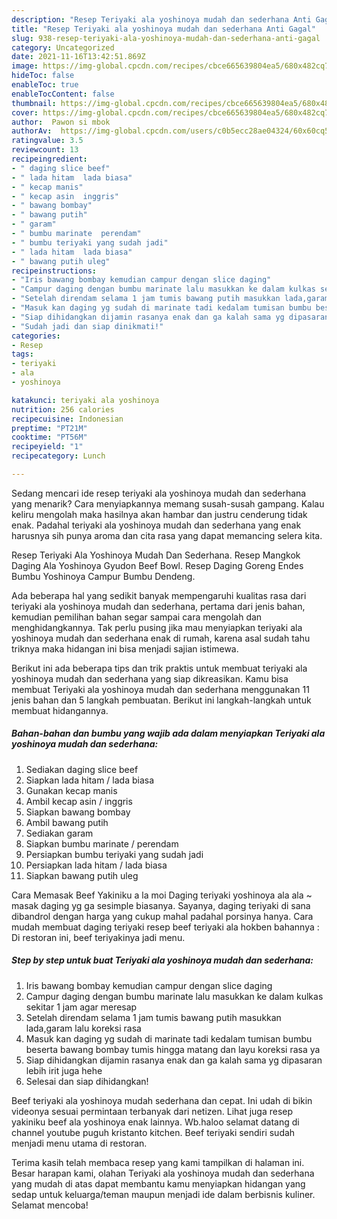 ```yaml
---
description: "Resep Teriyaki ala yoshinoya mudah dan sederhana Anti Gagal"
title: "Resep Teriyaki ala yoshinoya mudah dan sederhana Anti Gagal"
slug: 938-resep-teriyaki-ala-yoshinoya-mudah-dan-sederhana-anti-gagal
category: Uncategorized
date: 2021-11-16T13:42:51.869Z
image: https://img-global.cpcdn.com/recipes/cbce665639804ea5/680x482cq70/teriyaki-ala-yoshinoya-mudah-dan-sederhana-foto-resep-utama.jpg
hideToc: false
enableToc: true
enableTocContent: false
thumbnail: https://img-global.cpcdn.com/recipes/cbce665639804ea5/680x482cq70/teriyaki-ala-yoshinoya-mudah-dan-sederhana-foto-resep-utama.jpg
cover: https://img-global.cpcdn.com/recipes/cbce665639804ea5/680x482cq70/teriyaki-ala-yoshinoya-mudah-dan-sederhana-foto-resep-utama.jpg
author:  Pawon si mbok
authorAv:  https://img-global.cpcdn.com/users/c0b5ecc28ae04324/60x60cq50/avatar.jpg
ratingvalue: 3.5
reviewcount: 13
recipeingredient:
- " daging slice beef"
- " lada hitam  lada biasa"
- " kecap manis"
- " kecap asin  inggris"
- " bawang bombay"
- " bawang putih"
- " garam"
- " bumbu marinate  perendam"
- " bumbu teriyaki yang sudah jadi"
- " lada hitam  lada biasa"
- " bawang putih uleg"
recipeinstructions:
- "Iris bawang bombay kemudian campur dengan slice daging"
- "Campur daging dengan bumbu marinate lalu masukkan ke dalam kulkas sekitar 1 jam agar meresap"
- "Setelah direndam selama 1 jam tumis bawang putih masukkan lada,garam lalu koreksi rasa"
- "Masuk kan daging yg sudah di marinate tadi kedalam tumisan bumbu beserta bawang bombay tumis hingga matang dan layu koreksi rasa ya"
- "Siap dihidangkan dijamin rasanya enak dan ga kalah sama yg dipasaran lebih irit juga hehe"
- "Sudah jadi dan siap dinikmati!"
categories:
- Resep
tags:
- teriyaki
- ala
- yoshinoya

katakunci: teriyaki ala yoshinoya 
nutrition: 256 calories
recipecuisine: Indonesian
preptime: "PT21M"
cooktime: "PT56M"
recipeyield: "1"
recipecategory: Lunch

---
```



Sedang mencari ide resep teriyaki ala yoshinoya mudah dan sederhana yang menarik? Cara menyiapkannya memang susah-susah gampang. Kalau keliru mengolah maka hasilnya akan hambar dan justru cenderung tidak enak. Padahal teriyaki ala yoshinoya mudah dan sederhana yang enak harusnya sih punya aroma dan cita rasa yang dapat memancing selera kita.


Resep Teriyaki Ala Yoshinoya Mudah Dan Sederhana. Resep Mangkok Daging Ala Yoshinoya Gyudon Beef Bowl. Resep Daging Goreng Endes Bumbu Yoshinoya Campur Bumbu Dendeng.

Ada beberapa hal yang sedikit banyak mempengaruhi kualitas rasa dari teriyaki ala yoshinoya mudah dan sederhana, pertama dari jenis bahan, kemudian pemilihan bahan segar sampai cara mengolah dan menghidangkannya. Tak perlu pusing jika mau menyiapkan teriyaki ala yoshinoya mudah dan sederhana enak di rumah, karena asal sudah tahu triknya maka hidangan ini bisa menjadi sajian istimewa.


Berikut ini ada beberapa tips dan trik praktis untuk membuat teriyaki ala yoshinoya mudah dan sederhana yang siap dikreasikan. Kamu bisa membuat Teriyaki ala yoshinoya mudah dan sederhana menggunakan 11 jenis bahan dan 5 langkah pembuatan. Berikut ini langkah-langkah untuk membuat hidangannya.

<!--inarticleads1-->

##### Bahan-bahan dan bumbu yang wajib ada dalam menyiapkan Teriyaki ala yoshinoya mudah dan sederhana:

1. Sediakan  daging slice beef
1. Siapkan  lada hitam / lada biasa
1. Gunakan  kecap manis
1. Ambil  kecap asin / inggris
1. Siapkan  bawang bombay
1. Ambil  bawang putih
1. Sediakan  garam
1. Siapkan  bumbu marinate / perendam
1. Persiapkan  bumbu teriyaki yang sudah jadi
1. Persiapkan  lada hitam / lada biasa
1. Siapkan  bawang putih uleg


Cara Memasak Beef Yakiniku a la moi Daging teriyaki yoshinoya ala ala ~ masak daging yg ga sesimple biasanya. Sayanya, daging teriyaki di sana dibandrol dengan harga yang cukup mahal padahal porsinya hanya. Cara mudah membuat daging teriyaki resep beef teriyaki ala hokben bahannya : Di restoran ini, beef teriyakinya jadi menu. 

<!--inarticleads2-->

##### Step by step untuk buat Teriyaki ala yoshinoya mudah dan sederhana:

1. Iris bawang bombay kemudian campur dengan slice daging
1. Campur daging dengan bumbu marinate lalu masukkan ke dalam kulkas sekitar 1 jam agar meresap
1. Setelah direndam selama 1 jam tumis bawang putih masukkan lada,garam lalu koreksi rasa
1. Masuk kan daging yg sudah di marinate tadi kedalam tumisan bumbu beserta bawang bombay tumis hingga matang dan layu koreksi rasa ya
1. Siap dihidangkan dijamin rasanya enak dan ga kalah sama yg dipasaran lebih irit juga hehe
1. Selesai dan siap dihidangkan!

Beef teriyaki ala yoshinoya mudah sederhana dan cepat. Ini udah di bikin videonya sesuai permintaan terbanyak dari netizen. Lihat juga resep yakiniku beef ala yoshinoya enak lainnya. Wb.haloo selamat datang di channel youtube puguh kristanto kitchen. Beef teriyaki sendiri sudah menjadi menu utama di restoran. 

Terima kasih telah membaca resep yang kami tampilkan di halaman ini. Besar harapan kami, olahan Teriyaki ala yoshinoya mudah dan sederhana yang mudah di atas dapat membantu kamu menyiapkan hidangan yang sedap untuk keluarga/teman maupun menjadi ide dalam berbisnis kuliner. Selamat mencoba!
